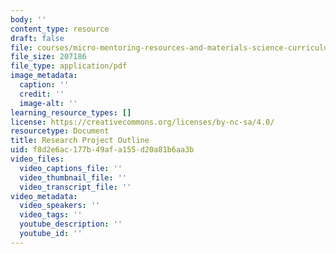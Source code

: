 ```yaml
---
body: ''
content_type: resource
draft: false
file: courses/micro-mentoring-resources-and-materials-science-curriculum/mitres3_006sp21_research_project_outline.pdf
file_size: 207186
file_type: application/pdf
image_metadata:
  caption: ''
  credit: ''
  image-alt: ''
learning_resource_types: []
license: https://creativecommons.org/licenses/by-nc-sa/4.0/
resourcetype: Document
title: Research Project Outline
uid: f8d2e6ac-177b-49af-a155-d20a81b6aa3b
video_files:
  video_captions_file: ''
  video_thumbnail_file: ''
  video_transcript_file: ''
video_metadata:
  video_speakers: ''
  video_tags: ''
  youtube_description: ''
  youtube_id: ''
---
```


